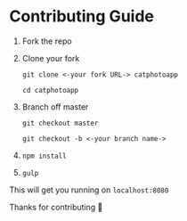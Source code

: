 # Contributing Guide

1. Fork the repo
2. Clone your fork

    ```
    git clone <-your fork URL-> catphotoapp

    cd catphotoapp

    ```
3.  Branch off master

    ```
    git checkout master

    git checkout -b <-your branch name->

    ```
4. `npm install`
5. `gulp`

This will get you running on `localhost:8080`


Thanks for contributing :tada: